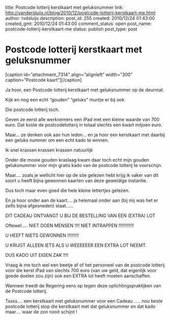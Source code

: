 title: Postcode lotterij kerstkaart met geluksnummer
link: http://vandersluijs.nl/blog/2010/12/postcode-lotterij-kerstkaart-me.html
author: tvdsluijs
description: 
post_id: 255
created: 2010/12/24 01:43:00
created_gmt: 2010/12/24 01:43:00
comment_status: open
post_name: postcode-lotterij-kerstkaart-me
status: publish
post_type: post

# Postcode lotterij kerstkaart met geluksnummer

[caption id=”attachment_7314” align=”alignleft” width=”300” caption=”Postcode kaart”][/caption]   
  
Ja hoor, een Postcode lotterij kerstkaart met geluksnummer op de deurmat.  
  
Kijk en nog een echt “gouden” “geluks” muntje er bij ook  
  
Die postcode lotterij toch.  
  
Geven ze eerst alle werknemers een iPad met een kleine waarde van 700 euro. Dat koste de postcodelotterij in totaal slechts een kwart miljoen euro.  
  
Maar… ze denken ook aan hun leden… en ja hoor een kerstkaart met daarbij een geluks nummer om een echt kado te winnen.  
  
Ik snel krassen krassen krassen natuurlijk  
  
Onder die mooie gouden kraslaag kwam daar toch echt mijn gouden geluksnummer voor mijn gratis kado van de postcode lotterij te voorschijn.  
  
Maar…. zoals je wellicht hier op de site gelezen hebt krijg ik vaker van dit soort u heeft bijna gewonnen kaarten van deze geweldige instantie.  
  
Dus toch maar even goed die hele kleine lettertjes gelezen.  
  
En ja hoor onder aan de kaart…. ja helemaal onder aan (bij mij was het er zelfs bijna afgesneden) staat……  
  
DIT CADEAU ONTVANGT U BIJ DE BESTELLING VAN EEN (EXTRA) LOT  
  
Oftewel….. NIET DOEN MENSEN !!!! NIET INTRAPPEN !!!!!!!!!!!!  
  
U HEEFT NIETS GEWONNEN !!!!!!!!!  
  
U KRIJGT ALLEEN IETS ALS U WEEEEEER EEN EXTRA LOT NEEMT.  
  
DUS KADO UIT EIGEN ZAK !!!!  
  
Vraag ik me toch wel een beetje af of het personeel van de postcode lotterij voor die kerst iPad van slechts 700 euro (van uw geld, dat eigenlijk voor goede doelen zou zijn) ook een EXTRA lot heeft moeten aanschaffen.  
  
Wanneer treedt de Regering eens op tegen deze oplichtingspraktijken van de Postcode lotterij.  
  
Tssss…. een kerstkaart met geluksnummer voor een Cadeau ….. nou beste postcode lotterij stop die kerstkaart met dat geluksnummer en dat kado maar…. waar de zon nooit schijnt !